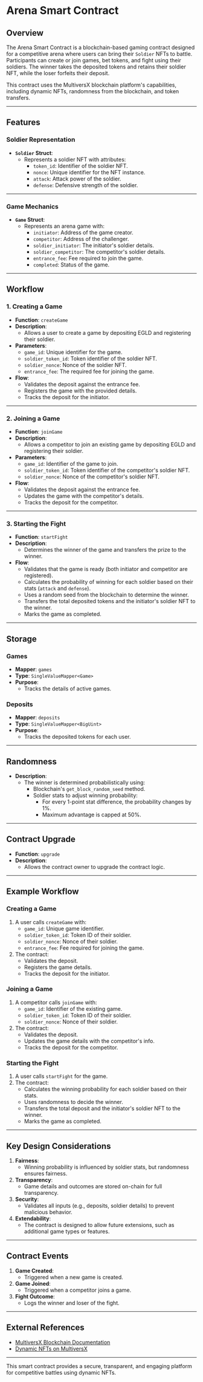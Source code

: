 # Arena Smart Contract

## Overview

The Arena Smart Contract is a blockchain-based gaming contract designed for a competitive arena where users can bring their `Soldier` NFTs to battle. Participants can create or join games, bet tokens, and fight using their soldiers. The winner takes the deposited tokens and retains their soldier NFT, while the loser forfeits their deposit.

This contract uses the MultiversX blockchain platform's capabilities, including dynamic NFTs, randomness from the blockchain, and token transfers.

---

## Features

### Soldier Representation
- **`Soldier` Struct**:
  - Represents a soldier NFT with attributes:
    - `token_id`: Identifier of the soldier NFT.
    - `nonce`: Unique identifier for the NFT instance.
    - `attack`: Attack power of the soldier.
    - `defense`: Defensive strength of the soldier.

---

### Game Mechanics
- **`Game` Struct**:
  - Represents an arena game with:
    - `initiator`: Address of the game creator.
    - `competitor`: Address of the challenger.
    - `soldier_initiator`: The initiator's soldier details.
    - `soldier_competitor`: The competitor's soldier details.
    - `entrance_fee`: Fee required to join the game.
    - `completed`: Status of the game.

---

## Workflow

### 1. Creating a Game
- **Function**: `createGame`
- **Description**:
  - Allows a user to create a game by depositing EGLD and registering their soldier.
- **Parameters**:
  - `game_id`: Unique identifier for the game.
  - `soldier_token_id`: Token identifier of the soldier NFT.
  - `soldier_nonce`: Nonce of the soldier NFT.
  - `entrance_fee`: The required fee for joining the game.
- **Flow**:
  - Validates the deposit against the entrance fee.
  - Registers the game with the provided details.
  - Tracks the deposit for the initiator.

---

### 2. Joining a Game
- **Function**: `joinGame`
- **Description**:
  - Allows a competitor to join an existing game by depositing EGLD and registering their soldier.
- **Parameters**:
  - `game_id`: Identifier of the game to join.
  - `soldier_token_id`: Token identifier of the competitor's soldier NFT.
  - `soldier_nonce`: Nonce of the competitor's soldier NFT.
- **Flow**:
  - Validates the deposit against the entrance fee.
  - Updates the game with the competitor's details.
  - Tracks the deposit for the competitor.

---

### 3. Starting the Fight
- **Function**: `startFight`
- **Description**:
  - Determines the winner of the game and transfers the prize to the winner.
- **Flow**:
  - Validates that the game is ready (both initiator and competitor are registered).
  - Calculates the probability of winning for each soldier based on their stats (`attack` and `defense`).
  - Uses a random seed from the blockchain to determine the winner.
  - Transfers the total deposited tokens and the initiator's soldier NFT to the winner.
  - Marks the game as completed.

---

## Storage

### Games
- **Mapper**: `games`
- **Type**: `SingleValueMapper<Game>`
- **Purpose**:
  - Tracks the details of active games.

### Deposits
- **Mapper**: `deposits`
- **Type**: `SingleValueMapper<BigUint>`
- **Purpose**:
  - Tracks the deposited tokens for each user.

---

## Randomness
- **Description**:
  - The winner is determined probabilistically using:
    - Blockchain's `get_block_random_seed` method.
    - Soldier stats to adjust winning probability:
      - For every 1-point stat difference, the probability changes by 1%.
      - Maximum advantage is capped at 50%.

---

## Contract Upgrade
- **Function**: `upgrade`
- **Description**:
  - Allows the contract owner to upgrade the contract logic.

---

## Example Workflow

### Creating a Game
1. A user calls `createGame` with:
   - `game_id`: Unique game identifier.
   - `soldier_token_id`: Token ID of their soldier.
   - `soldier_nonce`: Nonce of their soldier.
   - `entrance_fee`: Fee required for joining the game.
2. The contract:
   - Validates the deposit.
   - Registers the game details.
   - Tracks the deposit for the initiator.

### Joining a Game
1. A competitor calls `joinGame` with:
   - `game_id`: Identifier of the existing game.
   - `soldier_token_id`: Token ID of their soldier.
   - `soldier_nonce`: Nonce of their soldier.
2. The contract:
   - Validates the deposit.
   - Updates the game details with the competitor's info.
   - Tracks the deposit for the competitor.

### Starting the Fight
1. A user calls `startFight` for the game.
2. The contract:
   - Calculates the winning probability for each soldier based on their stats.
   - Uses randomness to decide the winner.
   - Transfers the total deposit and the initiator's soldier NFT to the winner.
   - Marks the game as completed.

---

## Key Design Considerations

1. **Fairness**:
   - Winning probability is influenced by soldier stats, but randomness ensures fairness.
2. **Transparency**:
   - Game details and outcomes are stored on-chain for full transparency.
3. **Security**:
   - Validates all inputs (e.g., deposits, soldier details) to prevent malicious behavior.
4. **Extendability**:
   - The contract is designed to allow future extensions, such as additional game types or features.

---

## Contract Events

1. **Game Created**:
   - Triggered when a new game is created.
2. **Game Joined**:
   - Triggered when a competitor joins a game.
3. **Fight Outcome**:
   - Logs the winner and loser of the fight.

---

## External References
- [MultiversX Blockchain Documentation](https://docs.multiversx.com/)
- [Dynamic NFTs on MultiversX](https://docs.multiversx.com/tokens/nft-tokens/#make-token-dynamic)

---

This smart contract provides a secure, transparent, and engaging platform for competitive battles using dynamic NFTs.